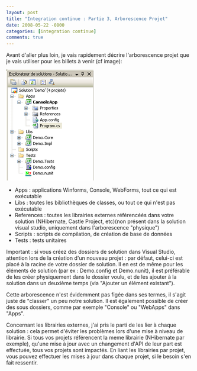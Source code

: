```yaml
---
layout: post
title: "Integration continue : Partie 3, Arborescence Projet"
date: 2008-05-22 -0800
categories: [integration continue]
comments: true
---
```


Avant d'aller plus loin, je vais rapidement décrire l'arborescence projet que je vais utiliser pour les billets à venir (cf image):

![TODO](/img/2008-05-22-integration-continue-3.png)

- Apps : applications Winforms, Console, WebForms, tout ce qui est exécutable
- Libs : toutes les bibliothèques de classes, ou tout ce qui n'est pas exécutable
- References : toutes les librairies externes référencéés dans votre solution (NHibernate, Castle Project, etc)(non présent dans la solution visual studio, uniquement dans l'arborescence "physique")
- Scripts : scripts de compilation, de création de base de données
- Tests : tests unitaires

Important : si vous créez des dossiers de solution dans Visual Studio, attention lors de la création d'un nouveau projet : par défaut, celui-ci est placé à la racine de votre dossier de solution. Il en est de même pour les éléments de solution (par ex : Demo.config et Demo.nunit), il est préférable de les créer physiquement dans le dossier voulu, et de les ajouter à la solution dans un deuxième temps (via "Ajouter un élément existant").

Cette arborescence n'est évidemment pas figée dans ses termes, il s'agit juste de "classer" un peu notre solution. Il est également possible de créer des sous dossiers, comme par exemple "Console" ou "WebApps" dans "Apps".

Concernant les librairies externes, j'ai pris le parti de les lier à chaque solution : cela permet d'éviter les problèmes lors d'une mise à niveau de librairie. Si tous vos projets référencent la meme librairie (NHibernate par exemple), qu'une mise à jour avec un changement d'API de leur part est effectuée, tous vos projets sont impactés. En liant les librairies par projet, vous pouvez effectuer les mises à jour dans chaque projet, si le besoin s'en fait ressentir.